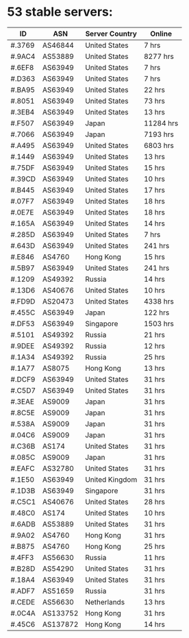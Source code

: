 # 53 stable servers:

| ID | ASN | Server Country | Online |
| ------ | ------ | ------ | ------ |
| #.3769 | AS46844 | United States | 7 hrs |
| #.9AC4 | AS53889 | United States | 8277 hrs |
| #.6EF8 | AS63949 | United States | 7 hrs |
| #.D363 | AS63949 | United States | 7 hrs |
| #.BA95 | AS63949 | United States | 22 hrs |
| #.8051 | AS63949 | United States | 73 hrs |
| #.3EB4 | AS63949 | United States | 13 hrs |
| #.F507 | AS63949 | Japan | 11284 hrs |
| #.7066 | AS63949 | Japan | 7193 hrs |
| #.A495 | AS63949 | United States | 6803 hrs |
| #.1449 | AS63949 | United States | 13 hrs |
| #.75DF | AS63949 | United States | 15 hrs |
| #.39CD | AS63949 | United States | 10 hrs |
| #.B445 | AS63949 | United States | 17 hrs |
| #.07F7 | AS63949 | United States | 18 hrs |
| #.0E7E | AS63949 | United States | 18 hrs |
| #.165A | AS63949 | United States | 14 hrs |
| #.285D | AS63949 | United States | 7 hrs |
| #.643D | AS63949 | United States | 241 hrs |
| #.E846 | AS4760 | Hong Kong | 15 hrs |
| #.5B97 | AS63949 | United States | 241 hrs |
| #.1209 | AS49392 | Russia | 14 hrs |
| #.13D6 | AS40676 | United States | 10 hrs |
| #.FD9D | AS20473 | United States | 4338 hrs |
| #.455C | AS63949 | Japan | 122 hrs |
| #.DF53 | AS63949 | Singapore | 1503 hrs |
| #.5101 | AS49392 | Russia | 21 hrs |
| #.9DEE | AS49392 | Russia | 12 hrs |
| #.1A34 | AS49392 | Russia | 25 hrs |
| #.1A77 | AS8075 | Hong Kong | 13 hrs |
| #.DCF9 | AS63949 | United States | 31 hrs |
| #.C5D7 | AS63949 | United States | 31 hrs |
| #.3EAE | AS9009 | Japan | 31 hrs |
| #.8C5E | AS9009 | Japan | 31 hrs |
| #.538A | AS9009 | Japan | 31 hrs |
| #.04C6 | AS9009 | Japan | 31 hrs |
| #.C36B | AS174 | United States | 31 hrs |
| #.085C | AS9009 | Japan | 31 hrs |
| #.EAFC | AS32780 | United States | 31 hrs |
| #.1E50 | AS63949 | United Kingdom | 31 hrs |
| #.1D3B | AS63949 | Singapore | 31 hrs |
| #.C5C1 | AS40676 | United States | 28 hrs |
| #.48C0 | AS174 | United States | 10 hrs |
| #.6ADB | AS53889 | United States | 31 hrs |
| #.9A02 | AS4760 | Hong Kong | 31 hrs |
| #.B875 | AS4760 | Hong Kong | 25 hrs |
| #.4FF3 | AS56630 | Russia | 11 hrs |
| #.B28D | AS54290 | United States | 31 hrs |
| #.18A4 | AS63949 | United States | 31 hrs |
| #.ADF7 | AS51659 | Russia | 31 hrs |
| #.CEDE | AS56630 | Netherlands | 13 hrs |
| #.0C4A | AS133752 | Hong Kong | 31 hrs |
| #.45C6 | AS137872 | Hong Kong | 14 hrs |

